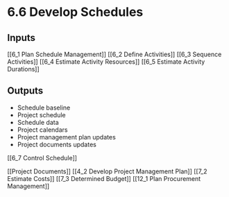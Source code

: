 # 6.6 Develop Schedules

## Inputs

[[6_1 Plan Schedule Management]]
[[6_2 Define Activities]]
[[6_3 Sequence Activities]]
[[6_4 Estimate Activity Resources]]
[[6_5 Estimate Activity Durations]]

## Outputs

* Schedule baseline
* Project schedule
* Schedule data
* Project calendars
* Project management plan updates
* Project documents updates

[[6_7 Control Schedule]]

[[Project Documents]]
[[4_2 Develop Project Management Plan]]
[[7_2 Estimate Costs]]
[[7_3 Determined Budget]]
[[12_1 Plan Procurement Management]]

